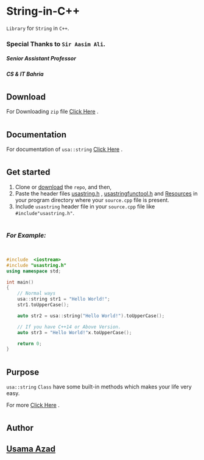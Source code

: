 # String-in-C++
```Library``` for ```String``` in ```C++```.
<br>

### Special Thanks to ```Sir Aasim Ali```.

##### Senior Assistant Professor
##### CS & IT Bahria

#
## Download
For Downloading `zip` file [Click Here](https://github.com/Usama-Azad/String-in-Cpp/archive/master.zip) .

#
## Documentation

For documentation of ```usa::string``` [Click Here](https://github.com/Usama-Azad/String-in-Cpp/blob/master/documentation.md) .
#


## Get started
1. Clone or [download](https://github.com/Usama-Azad/String-in-Cpp/archive/master.zip)
the ```repo```, and then,
2. Paste the header files [usastring.h](https://github.com/Usama-Azad/String-in-Cpp/blob/master/usastring.h) , [usastringfunctool.h](https://github.com/Usama-Azad/String-in-Cpp/blob/master/usastringfunctool.h) and [Resources](https://github.com/Usama-Azad/String-in-Cpp/blob/master/Resources) in your program directory where your ```source.cpp``` file is present.
3. Include ```usastring``` header file in your ```source.cpp``` file like ```#include"usastring.h"```.
<br/><br/>

### *For Example:*
<br/>

``` cpp
#include  <iostream>
#include "usastring.h"
using namespace std;

int main()
{
    // Normal ways
    usa::string str1 = "Hello World!";
    str1.toUpperCase();

    auto str2 = usa::string("Hello World!").toUpperCase();

    // If you have C++14 or Above Version.
    auto str3 = "Hello World!"x.toUpperCase();

    return 0;
}
```

#
## Purpose

```usa::string``` `Class` have some built-in methods which makes your life very easy.

For more [Click Here](https://github.com/Usama-Azad/String-in-Cpp/blob/master/documentation.md) .

#
## Author
## [Usama Azad](https://github.com/Usama-Azad/)
<!-- <br/> -->

<!-- ![Usama Azad](https://avatars1.githubusercontent.com/u/68641880?s=400&u=36a8f07494dc385f817b1767ee2c64717a5a9d2c&v=4) -->
